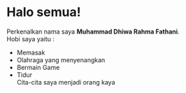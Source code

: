 # Halo semua! 

Perkenalkan nama saya **Muhammad Dhiwa Rahma Fathani**.<br>
Hobi saya yaitu : 
* Memasak
* Olahraga yang menyenangkan
* Bermain Game
* Tidur
<br>Cita-cita saya menjadi orang kaya
